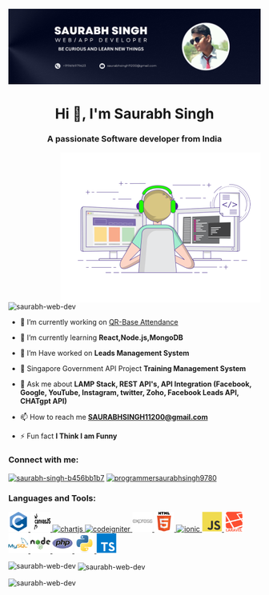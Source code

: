 ![logo](https://github.com/Saurabh-Web-Dev/Saurabh-Web-Dev/blob/main/GITHUBbanner.png)
<h1 align="center">Hi 👋, I'm Saurabh Singh</h1>
<h3 align="center">A passionate Software developer from India</h3>
<img width="400" align="right" src = "https://raw.githubusercontent.com/Saurabh-Web-Dev/Saurabh-Web-Dev/main/Saurabh-Web-Dev.gif" alt="Saurabh-Web-Dev"/>
<p align="left"> <img src="https://komarev.com/ghpvc/?username=saurabh-web-dev&label=Profile%20views&color=0e75b6&style=flat" alt="saurabh-web-dev" /> </p>

- 🔭 I’m currently working on [QR-Base Attendance](https://github.com/Saurabh-Web-Dev/ESR-QR)

- 🌱 I’m currently learning **React,Node.js,MongoDB**

- 🔭 I’m Have worked on **Leads Management System**

- 🤝 Singapore Government API Project **Training Management System**

- 💬 Ask me about **LAMP Stack, REST API's, API Integration (Facebook, Google, YouTube, Instagram, twitter, Zoho, Facebook Leads API, CHATgpt API)**

- 📫 How to reach me **SAURABHSINGH11200@gmail.com**

- ⚡ Fun fact **I Think I am Funny**

<h3 align="left">Connect with me:</h3>
<p align="left">
<a href="https://linkedin.com/in/saurabh-singh-b456bb1b7" target="blank"><img align="center" src="https://raw.githubusercontent.com/rahuldkjain/github-profile-readme-generator/master/src/images/icons/Social/linked-in-alt.svg" alt="saurabh-singh-b456bb1b7" height="30" width="40" /></a>
<a href="https://www.youtube.com/c/programmersaurabhsingh9780" target="blank"><img align="center" src="https://raw.githubusercontent.com/rahuldkjain/github-profile-readme-generator/master/src/images/icons/Social/youtube.svg" alt="programmersaurabhsingh9780" height="30" width="40" /></a>
</p>

<h3 align="left">Languages and Tools:</h3>
<p align="left"> <a href="https://www.cprogramming.com/" target="_blank" rel="noreferrer"> <img src="https://raw.githubusercontent.com/devicons/devicon/master/icons/c/c-original.svg" alt="c" width="40" height="40"/> </a> <a href="https://canvasjs.com" target="_blank" rel="noreferrer"> <img src="https://raw.githubusercontent.com/Hardik0307/Hardik0307/master/assets/canvasjs-charts.svg" alt="canvasjs" width="40" height="40"/> </a> <a href="https://www.chartjs.org" target="_blank" rel="noreferrer"> <img src="https://www.chartjs.org/media/logo-title.svg" alt="chartjs" width="40" height="40"/> </a> <a href="https://codeigniter.com" target="_blank" rel="noreferrer"> <img src="https://cdn.worldvectorlogo.com/logos/codeigniter.svg" alt="codeigniter" width="40" height="40"/> </a> <a href="https://expressjs.com" target="_blank" rel="noreferrer"> <img src="https://raw.githubusercontent.com/devicons/devicon/master/icons/express/express-original-wordmark.svg" alt="express" width="40" height="40"/> </a> <a href="https://www.w3.org/html/" target="_blank" rel="noreferrer"> <img src="https://raw.githubusercontent.com/devicons/devicon/master/icons/html5/html5-original-wordmark.svg" alt="html5" width="40" height="40"/> </a> <a href="https://ionicframework.com" target="_blank" rel="noreferrer"> <img src="https://upload.wikimedia.org/wikipedia/commons/d/d1/Ionic_Logo.svg" alt="ionic" width="40" height="40"/> </a> <a href="https://developer.mozilla.org/en-US/docs/Web/JavaScript" target="_blank" rel="noreferrer"> <img src="https://raw.githubusercontent.com/devicons/devicon/master/icons/javascript/javascript-original.svg" alt="javascript" width="40" height="40"/> </a> <a href="https://laravel.com/" target="_blank" rel="noreferrer"> <img src="https://raw.githubusercontent.com/devicons/devicon/master/icons/laravel/laravel-plain-wordmark.svg" alt="laravel" width="40" height="40"/> </a> <a href="https://www.mysql.com/" target="_blank" rel="noreferrer"> <img src="https://raw.githubusercontent.com/devicons/devicon/master/icons/mysql/mysql-original-wordmark.svg" alt="mysql" width="40" height="40"/> </a> <a href="https://nodejs.org" target="_blank" rel="noreferrer"> <img src="https://raw.githubusercontent.com/devicons/devicon/master/icons/nodejs/nodejs-original-wordmark.svg" alt="nodejs" width="40" height="40"/> </a> <a href="https://www.php.net" target="_blank" rel="noreferrer"> <img src="https://raw.githubusercontent.com/devicons/devicon/master/icons/php/php-original.svg" alt="php" width="40" height="40"/> </a> <a href="https://www.python.org" target="_blank" rel="noreferrer"> <img src="https://raw.githubusercontent.com/devicons/devicon/master/icons/python/python-original.svg" alt="python" width="40" height="40"/> </a> <a href="https://www.typescriptlang.org/" target="_blank" rel="noreferrer"> <img src="https://raw.githubusercontent.com/devicons/devicon/master/icons/typescript/typescript-original.svg" alt="typescript" width="40" height="40"/> </a> </p>

<p><img align="left" src="https://github-readme-stats.vercel.app/api/top-langs?username=saurabh-web-dev&show_icons=true&locale=en&layout=compact" alt="saurabh-web-dev" /></p>

<p>&nbsp;<img align="center" src="https://github-readme-stats.vercel.app/api?username=saurabh-web-dev&show_icons=true&locale=en" alt="saurabh-web-dev" /></p>

<p><img align="center" src="https://github-readme-streak-stats.herokuapp.com/?user=saurabh-web-dev&" alt="saurabh-web-dev" /></p>

